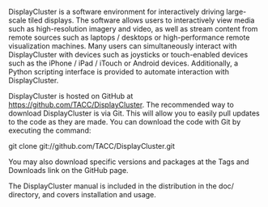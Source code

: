 DisplayCluster is a software environment for interactively driving large-scale tiled displays. The software allows users to interactively view media such as high-resolution imagery and video, as well as stream content from remote sources such as laptops / desktops or high-performance remote visualization machines. Many users can simultaneously interact with DisplayCluster with devices such as joysticks or touch-enabled devices such as the iPhone / iPad / iTouch or Android devices. Additionally, a Python scripting interface is provided to automate interaction with DisplayCluster.

DisplayCluster is hosted on GitHub at https://github.com/TACC/DisplayCluster. The recommended way to download DisplayCluster is via Git. This will allow you to easily pull updates to the code as they are made. You can download the code with Git by executing the command:

git clone git://github.com/TACC/DisplayCluster.git

You may also download specific versions and packages at the Tags and Downloads link on the GitHub page.

The DisplayCluster manual is included in the distribution in the doc/ directory, and covers installation and usage.
